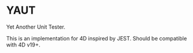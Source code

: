 # YAUT

Yet Another Unit Tester. 

This is an implementation for 4D inspired by JEST. Should be compatible with 4D v19+. 
